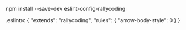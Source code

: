 npm install --save-dev eslint-config-rallycoding

.eslintrc
{
  "extends": "rallycoding",
  "rules": {
    "arrow-body-style": 0
  }
}

